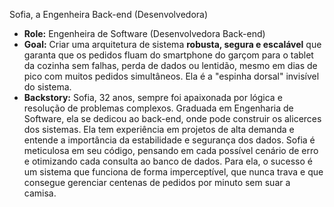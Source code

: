 Sofia, a Engenheira Back-end (Desenvolvedora)

* **Role:** Engenheira de Software (Desenvolvedora Back-end)
* **Goal:** Criar uma arquitetura de sistema **robusta, segura e escalável** que garanta que os pedidos fluam do smartphone do garçom para o tablet da cozinha sem falhas, perda de dados ou lentidão, mesmo em dias de pico com muitos pedidos simultâneos. Ela é a "espinha dorsal" invisível do sistema.
* **Backstory:** Sofia, 32 anos, sempre foi apaixonada por lógica e resolução de problemas complexos. Graduada em Engenharia de Software, ela se dedicou ao back-end, onde pode construir os alicerces dos sistemas. Ela tem experiência em projetos de alta demanda e entende a importância da estabilidade e segurança dos dados. Sofia é meticulosa em seu código, pensando em cada possível cenário de erro e otimizando cada consulta ao banco de dados. Para ela, o sucesso é um sistema que funciona de forma imperceptível, que nunca trava e que consegue gerenciar centenas de pedidos por minuto sem suar a camisa.